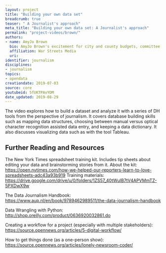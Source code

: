 ```yaml
---
layout: project
title: "Building your own data set"
breadcrumb: true
teaser: " A Journalist's approach"
meta_title: "Building your own data set: A Journalist's approach"
permalink: "project-videos/brown/"
authors:
- name: AmyJo Brown
  bio: AmyJo Brown's excitement for city and county budgets, committee meetings and dusty shelves of public records is matched only by her happiness in the day's first cup of coffee. An editor with more than 15 years experience as an investigative journalist, she is the principal and founder of War Streets Media, an information design firm that offers expertise in data and other nonfiction storytelling.
  affiliation: War Streets Media
  uri:
identifier: journalism
disciplines:
- journalism
topics:
- opendata
creationdate: 2019-07-03
source: core
youtubeid: 5fUKTPAvYDM
date_updated: 2019-08-29
---
```


The video explores how to build a dataset and analyze it with a series of DH tools from the perspective of journalism. It covers database building skills such as mapping data structures, choosing between manual versus optical character recognition assisted data entry, and keeping a data dictionary. It also discusses visualizing data such as with the tool Tableau.

## Further Reading and Resources

The New York Times spreadsheet training kit.
Includes tip sheets about editing your data and brainstorming stories from it.
About the kit: https://open.nytimes.com/how-we-helped-our-reporters-learn-to-love-spreadsheets-adc43a93b919
Training materials: https://drive.google.com/drive/u/0/folders/1ZS57_40tWuIB7tV4APVMmTZ-5PXDwX9w

The Data Journalism Handbook:
https://www.aup.nl/en/book/9789462989511/the-data-journalism-handbook

Data Wrangling with Python:
http://shop.oreilly.com/product/0636920032861.do

Creating a workflow for a project (especially with multiple stakeholders):
https://source.opennews.org/articles/5-digital-workflow/

How to get things done (as a one-person show):
https://source.opennews.org/articles/lonely-newsroom-coder/


